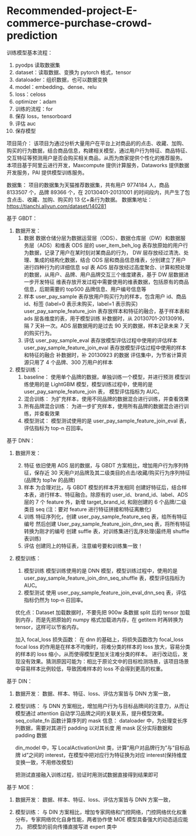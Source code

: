 # Recommended-project-E-commerce-purchase-crowd-prediction
训练模型基本流程：

1. pyodps 读取数据集
2. dataset：读取数据、变换为 pytorch 格式，tensor
3. dataloader：组织数据，也可以数据变换
4. model：embedding、dense、relu
5. loss：celoss
6. optimizer：adam
7. 训练的流程：for
8. 保存 loss，tensorboard
9. 评估 auc
10. 保存模型

项目简介：
该项目为通过分析大量用户在平台上对商品的的点击、收藏、加购、购买的行为数据，结合商品信息，构建相关模型，通过用户行为特征、商品特征、交互特征等预测用户是否会购买相关商品，从而为商家提供个性化的推荐服务。
本项目基于阿里云进行开发，Maxcompute 提供计算服务，Dataworks 提供数据开发服务，PAI 提供模型训练服务。

数据集：
项目的数据集为天猫推荐数据集，共有用户 9774184 人，商品 8133507 个，品牌 89366 个，在 20130401-20131001 的时间段内，共产生了包含点击、收藏、加购、购买的 13 亿+条行为数据。
数据集地址：https://tianchi.aliyun.com/dataset/140281

基于 GBDT：

1. 数据开发：
   1. 数据
      数据仓储分层为数据运营层（ODS）、数据仓库层（DW）和数据服务层（ADS）和维表
      ODS 层的 user_item_beh_log 表存放原始的用户行为数据，记录了用户在某时刻对某商品的行为，
      DW 层存放经过清洗、处理、集成的结构化数据，结合 ODS 层和商品信息维表，分别建立了用户进行四种行为的详细信息 sql 表
      ADS 层存放经过高度聚合、计算和预处理的数据，从用户、品牌、用户品牌交互三个维度建表，基于 DW 层数据进一步开发特征
      维表存放开发过程中需要使用的维表数据，包括原有的商品信息，后期需要的 top500 品牌信息、用户编号信息等
   2. 样本
      user_pay_sample 表存放用户购买行为的样本，包含用户 id、商品 id、标签 (label=0 表示未购买，label=1 表示购买)
      user_pay_sample_feature_join 表存放样本和特征的融合，基于样本表和 ads 层各维度的表，用于模型训练
      补数据时，从 20130701-20130916，隔 7 天补一次。ADS 层数据用的是过去 90 天的数据，样本记录未来 7 天的购买行为。
   3. 评估
      user_pay_sample_eval 表存放模型评估过程中使用的评估样本
      user_pay_sample_feature_join_eval 表存放模型评估过程中使用的样本和特征的融合
      补数据时，补 20130923 的数据
      评估集中，为节省计算资源只用了 4 个品牌、300 万用户的样本
2. 模型训练：
   1. baseline：
      使用单个品牌的数据，单独训练一个模型，并进行预测
      模型训练使用的是 LightGBM 模型，模型训练过程中，使用的是 user_pay_sample_feature_join 表，
      模型评估指标为 AUC。
   2. 混合训练：
      为扩充样本，使用不同品牌的数据混合进行训练，并查看效果
   3. 所有品牌混合训练：
      为进一步扩充样本，使用所有品牌的数据混合进行训练，并查看效果
   4. 模型测试：
      模型测试使用的是 user_pay_sample_feature_join_eval 表，评估指标为 top-n 召回率。

基于 DNN：

1. 数据开发：

   2. 特征
      依旧使用 ADS 层的数据，与 GBDT 方案相比，增加用户行为序列特征，保存近 30 天用户对品牌及其二级类目的点击/收藏/购买行为序列特征(品牌为 top1w 的品牌)
   3. 样本
      为合理对比，与 GBDT 模型的样本开发相同
      创建好特征后，结合样本表，进行样本、特征融合。除原有的 user_id、brand_id、label、ADS 层的 7 个 feature 外，新增 target_brand_id, 和刚创建的 6 个品牌/二级类目 seq
      (注：要对 feature 进行特征拼接和特征离散化)
   4. 训练
      特征序列化，创建 user_pay_sample_feature_seq 表，给所有特征编号
      然后创建 User_pay_sample_feature_join_dnn_seq 表，将所有特征转换为刚才的编号
      创建 suffle 表，对训练集进行乱序处理(最终用 shuffle 表训练)
   5. 评估
      创建同上的特征表，注意编号要和训练集一致！

2. 模型训练：

   1. 模型训练
      模型训练使用的是 DNN 模型，模型训练过程中，使用的是 user_pay_sample_feature_join_dnn_seq_shuffle 表，模型评估指标为 AUC。
   2. 模型测试
      使用 user_pay_sample_feature_join_eval_dnn_seq 表，评估指标仍然为 top-n 召回率。

   优化点：Dataset 加载数据时，不要先把 900w 条数据 split 后的 tensor 加载到内存，而是先把原始的 numpy 格式加载进内存，在 getitem 时再转换为 tensor，这样可以节省内存。

   加入 focal_loss 损失函数：
   在 dnn 的基础上，将损失函数改为 focal_loss
   focal loss 的作用是在样本不均衡时，将难分类的样本的 loss 放大，容易分类的样本的 loss 缩小，从而使得模型更加关注难分类的样本。
   进行改动后，发现没有效果。猜测原因可能为：相比于原论文中的目标检测场景，该项目场景中容易样本比例较低，导致困难样本的 loss 不会得到更高的权重。

基于 DIN：

1. 数据开发：
   数据、样本、特征、loss、评估方案皆与 DNN 方案一致，

2. 模型训练：
   与 DNN 方案相比，增加用户行为与目标品牌间的注意力，从而让模型通过 attention 自动学习品牌之间的关联关系，提升模型效果。
   seq_collate_fn 函数计算序列的 mask 信息：
   dataloader 中，为处理变长序列数据，需要对其进行 padding 以对其长度
   用 mask 区分实际数据和 padding 数据

   din_model 中，写 LocalActivationUnit 类，计算“用户对品牌行为”与“目标品牌 id”之间的 interest，在模型中把对应行为特征换为对应 interest(保持维度变换一致，不用修改模型)

   把测试直接融入训练过程，验证时用测试数据直接得到结果即可

基于 MOE：

1. 数据开发：
   数据、样本、特征、loss、评估方案皆与 DNN 方案一致，

2. 模型训练：
   与 DIN 方案相比，增加专家网络和门控网络，门控网络优化权重分布，专家网络优化自身性能，两者协作使 MOE 模型具备强大的动态适应能力。
   把模型的前向传播直接写进 expert 类中
